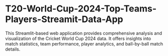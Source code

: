 # T20-World-Cup-2024-Top-Teams-Players-Streamit-Data-App
This Streamlit-based web application provides comprehensive analysis and visualization of the Cricket World Cup 2024 data. It offers insights into match statistics, team performance, player analytics, and ball-by-ball match details.
